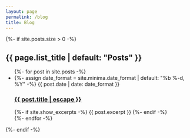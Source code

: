```yaml
---
layout: page
permalink: /blog
title: Blog
---
```


{%- if site.posts.size > 0 -%}

<h2 class="post-list-heading">{{ page.list_title | default: "Posts" }}</h2>
<ul class="post-list">
{%- for post in site.posts -%}
<li>
{%- assign date_format = site.minima.date_format | default: "%b %-d, %Y" -%}
<span class="post-meta">{{ post.date | date: date_format }}</span>
<h3>
<a class="post-link" href="{{ post.url | relative_url }}">
{{ post.title | escape }}
</a>
</h3>
{%- if site.show_excerpts -%}
{{ post.excerpt }}
{%- endif -%}
</li>
{%- endfor -%}
</ul>

{%- endif -%}
